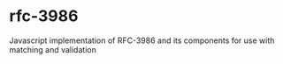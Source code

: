# rfc-3986
Javascript implementation of RFC-3986 and its components for use with matching and validation
